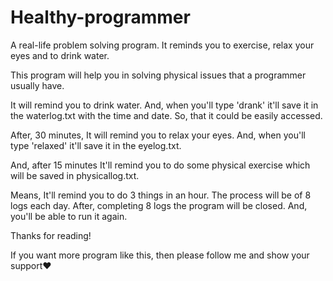 # Healthy-programmer
A real-life problem solving program. It reminds you to exercise, relax your eyes and to drink water.

This program will help you in solving physical issues that a programmer usually have.
<p>It will remind you to drink water. And, when you'll type 'drank' it'll save it in the waterlog.txt with the time and date. So, that it could be easily accessed.<p>
<p>After, 30 minutes, It will remind you to relax your eyes. And, when you'll type 'relaxed' it'll save it in the eyelog.txt.<p>
<p>And, after 15 minutes It'll remind you to do some physical exercise which will be saved in physicallog.txt.<p>
Means, It'll remind you to do 3 things in an hour. The process will be of 8 logs each day. After, completing 8 logs the program will be closed. And, you'll be able to run it again.
<p>Thanks for reading!<p>
<p>If you want more program like this, then please follow me and show your support♥<p>
